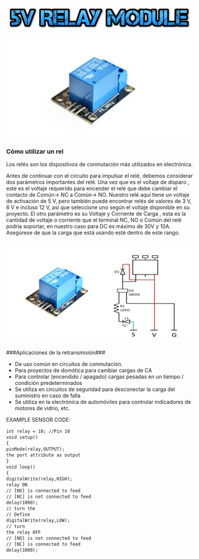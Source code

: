 ![](5Vrelaymodulo.png)


![](modulo.png)


### **Cómo utilizar un rel** ###
Los relés son los dispositivos de conmutación más utilizados en electrónica.

Antes de continuar con el circuito para impulsar el relé, debemos considerar dos parámetros importantes del relé. Una vez que es el voltaje de disparo , este es el voltaje requerido para encender el relé que debe cambiar el contacto de Común-> NC a Común-> NO. Nuestro relé aquí tiene un voltaje de activación de 5 V, pero también puede encontrar relés de valores de 3 V, 6 V e incluso 12 V, así que seleccione uno según el voltaje disponible en su proyecto. El otro parámetro es su Voltaje y Corriente de Carga , esta es la cantidad de voltaje o corriente que el terminal NC, NO o Común del relé podría soportar, en nuestro caso para DC es máximo de 30V y 10A. Asegúrese de que la carga que está usando esté dentro de este rango.

![](modulo2.png)

###Aplicaciones de la retransmisión###
+ De uso común en circuitos de conmutación.
+ Para proyectos de domótica para cambiar cargas de CA
+ Para controlar (encendido / apagado) cargas pesadas en un tiempo / condición predeterminados
+ Se utiliza en circuitos de seguridad para desconectar la carga del suministro en caso de falla
+ Se utiliza en la electrónica de automóviles para controlar indicadores de motores de vidrio, etc.

EXAMPLE SENSOR CODE:

``` 
int relay = 10; //Pin 10
void setup()
{
pinMode(relay,OUTPUT);
the port attribute as output
}
void loop()
{
digitalWrite(relay,HIGH);
relay ON
// [NO] is connected to feed
// [NC] is not connected to feed
delay(1000);
// turn the
// Define
digitalWrite(relay,LOW);
// turn
the relay OFF
// [NO] is not connected to feed
// [NC] is connected to feed
delay(1000);
``` 
